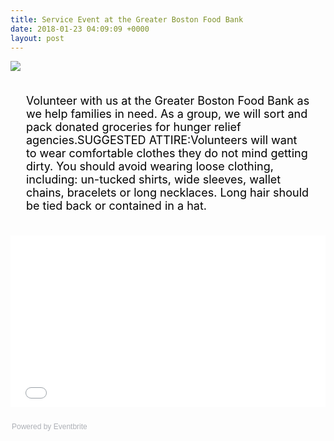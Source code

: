 ```yaml
---
title: Service Event at the Greater Boston Food Bank
date: 2018-01-23 04:09:09 +0000
layout: post
---
```


<img src="https://img.evbuc.com/https%3A%2F%2Fcdn.evbuc.com%2Fimages%2F39941240%2F59649190843%2F1%2Foriginal.jpg?w=800&rect=0%2C11%2C1008%2C504&s=71c3e57664137c160b65ecad0aea0655"><div style="font-size: 18px; color: black; padding:5px 25px;"><p>Volunteer with us at the Greater Boston Food Bank as we help families in need. As a group, we will sort and pack donated groceries for hunger relief agencies.SUGGESTED ATTIRE:Volunteers will want to wear comfortable clothes they do not mind getting dirty. You should avoid wearing loose clothing, including: un-tucked shirts, wide sleeves, wallet chains, bracelets or long necklaces. Long hair should be tied back or contained in a hat.</p></div><div style="width: 100%; text-align: left;"><p><iframe src="//eventbrite.com/tickets-external?eid=42448305023&amp;ref=etckt" width="100%" height="275" frameborder="0" marginwidth="5" marginheight="5" scrolling="auto"></iframe></p><div style="font-family: Helvetica, Arial; font-size: 12px; padding: 10px 0 5px; margin: 2px; width: 100%; text-align: left;"><a class="powered-by-eb" style="color: #adb0b6; text-decoration: none;" href="http://www.eventbrite.com/" target="_blank" rel="noopener">Powered by Eventbrite</a></div>